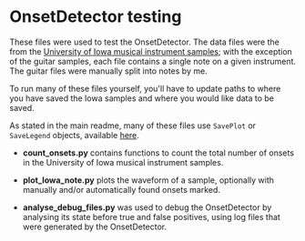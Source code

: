 # OnsetDetector testing

These files were used to test the OnsetDetector.
The data files were the from the 
[University of Iowa musical instrument samples](http://theremin.music.uiowa.edu/MIS.html);
with the exception of the guitar samples, each file contains a single note
on a given instrument. The guitar files were manually split into notes by me.

To run many of these files yourself, you'll have to update paths to where you have
saved the Iowa samples and where you would like data to be saved.

As stated in the main readme, many of these files use `SavePlot` or `SaveLegend` objects,
available [here](https://github.com/keziah55/save_plot).

- **count_onsets.py** contains functions to count the total number of onsets in the 
University of Iowa musical instrument samples.

- **plot_Iowa_note.py** plots the waveform of a sample, optionally with manually
and/or automatically found onsets marked. 

- **analyse_debug_files.py** was used to debug the OnsetDetector by analysing its state
before true and false positives, using log files that were generated by the OnsetDetector.




